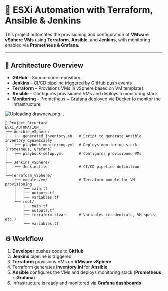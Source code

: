 # 🚀 ESXi Automation with Terraform, Ansible & Jenkins

This project automates the provisioning and configuration of **VMware vSphere VMs** using **Terraform**, **Ansible**, and **Jenkins**, with monitoring enabled via **Prometheus & Grafana**.

---

## 📌 Architecture Overview

- **GitHub** – Source code repository  
- **Jenkins** – CI/CD pipeline triggered by GitHub push events  
- **Terraform** – Provisions VMs in vSphere based on VM templates  
- **Ansible** – Configures provisioned VMs and deploys a monitoring stack  
- **Monitoring** – Prometheus + Grafana deployed via Docker to monitor the infrastructure  


![Uploading drawnew.png…]()


```plaintext
📂 Project Structure
ESXI_AUTOMATION_
├── Ansible_vSphere/
│   ├── generated_inventory.sh   # Script to generate Ansible inventory dynamically
│   ├── playbook-monitoring.yml  # Deploys monitoring stack (Prometheus, Grafana)
│   ├── playbook-setup.yml       # Configures provisioned VMs
│
├── Jenkins_vSphere/
│   └── Jenkinsfile              # CI/CD pipeline definition
│
└──Terraform_vSphere/
    ├── modules/vm/              # Terraform module for VM provisioning
    │   ├── main.tf
    │   ├── outputs.tf
    │   ├── variables.tf
    └── root/
        ├── main.tf
        ├── outputs.tf
        ├── terraform.tfvars     # Variables (credentials, VM specs, etc.)
        └── variables.tf
```

## ⚙️ Workflow

1. **Developer** pushes code to **GitHub**  
2. **Jenkins** pipeline is triggered  
3. **Terraform** provisions VMs on **VMware vSphere**  
4. Terraform generates **inventory.ini** for **Ansible**  
5. **Ansible** configures the VMs and deploys monitoring stack (**Prometheus + Grafana**)  
6. Infrastructure is ready and monitored via **Grafana dashboards**  
